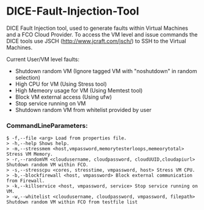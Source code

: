 # DICE-Fault-Injection-Tool
DICE Fault Injection tool, used to generate faults within Virtual Machines and a FCO Cloud Provider.
To access the VM level and issue commands the DICE tools use JSCH (http://www.jcraft.com/jsch/) to SSH to the Virtual Machines.



Current User/VM level faults:
* Shutdown random VM (Ignore tagged VM with "noshutdown" in random selection)
* High CPU for VM (Using Stress tool)
* High Memeory usage for VM (Using Memtest tool)
* Block VM external access (Using ufw)
* Stop service running on VM
* Shutdown random VM from whitelist provided by user

### CommandLineParameters:

    $ -f,--file <arg> Load from properties file.
    > -h,--help Shows help.
    > -m,--stressmem <host,vmpassword,memorytesterloops,memeorytotal> Stress VM Memory.
    > -r,--randomVM <cloudusername, cloudpassword, cloudUUID,cloudapiurl> Shutdown random VM within FCO.
    > -s,--stresscpu <cores, stresstime, vmpassword, host> Stress VM CPU.
    > -b,--blockfirewall <host, vmpassword> Block external communication from Firewall.
    > -k,--killservice <host, vmpassword, service> Stop service running on VM.
    > -w,--whitelist <cloudusername, cloudpassword, vmpassword, filepath> Shutdown random VM within FCO from testfile list
